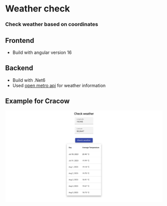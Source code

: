 # Weather check
### Check weather based on coordinates

## Frontend

- Build with angular version 16

## Backend

- Build with .Net6
- Used [open metro api](https://open-meteo.com) for weather information

## Example for Cracow

![page](./docs/assets/example-page.png)
